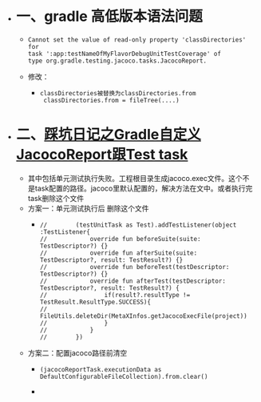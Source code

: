 - # 一、gradle 高低版本语法问题
	- ```
	  Cannot set the value of read-only property 'classDirectories' for 
	  task ':app:testNameOfMyFlavorDebugUnitTestCoverage' of 
	  type org.gradle.testing.jacoco.tasks.JacocoReport.
	  ```
	- 修改：
		- ```
		  classDirectories被替换为classDirectories.from
		   classDirectories.from = fileTree(....)
		  ```
- # 二、[踩坑日记之Gradle自定义JacocoReport跟Test task](https://blog.csdn.net/scientificCommunity/article/details/120365100)
	- 其中包括单元测试执行失败。工程根目录生成jacoco.exec文件。这个不是task配置的路径。jacoco里默认配置的，解决方法在文中。或者执行完task删除这个文件
	- 方案一：单元测试执行后 删除这个文件
		- ```
		  //        (testUnitTask as Test).addTestListener(object :TestListener{
		  //            override fun beforeSuite(suite: TestDescriptor?) {}
		  //            override fun afterSuite(suite: TestDescriptor?, result: TestResult?) {}
		  //            override fun beforeTest(testDescriptor: TestDescriptor?) {}
		  //            override fun afterTest(testDescriptor: TestDescriptor?, result: TestResult?) {
		  //                if(result?.resultType != TestResult.ResultType.SUCCESS){
		  //                    FileUtils.deleteDir(MetaXInfos.getJacocoExecFile(project))
		  //                }
		  //            }
		  //        })
		  ```
	- 方案二：配置jacoco路径前清空
		- ```
		  (jacocoReportTask.executionData as DefaultConfigurableFileCollection).from.clear()
		  ```
		-